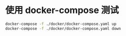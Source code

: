# 使用 docker-compose 测试

```bash
docker-compose -f ./docker/docker-compose.yaml up
docker-compose -f ./docker/docker-compose.yaml down
```
